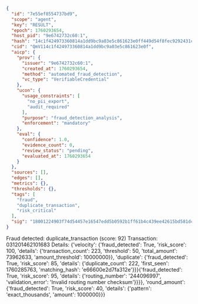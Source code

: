 ```json
{
  "id": "7e55ef8554737bd9",
  "scope": "agent",
  "key": "RESULT",
  "epoch": 1760293654,
  "host_pid": "9e6742732c60:1",
  "hash": "14c1f424973360814a1dd9bc9a03e5c861623e0ff449d54f8fec9292431c922a",
  "cid": "QmV114c1f424973360814a1dd9bc9a03e5c861623e0f",
  "aicp": {
    "prov": {
      "issuer": "9e6742732c60:1",
      "created_at": 1760293654,
      "method": "automated_fraud_detection",
      "vc_type": "VerifiableCredential"
    },
    "ucon": {
      "usage_constraints": [
        "no_pii_export",
        "audit_required"
      ],
      "purpose": "fraud_detection_analysis",
      "enforcement": "mandatory"
    },
    "eval": {
      "confidence": 1.0,
      "evidence_count": 0,
      "review_status": "pending",
      "evaluated_at": 1760293654
    }
  },
  "sources": [],
  "edges": [],
  "metrics": {},
  "thresholds": {},
  "tags": [
    "fraud",
    "duplicate_transaction",
    "risk_critical"
  ],
  "sig": "18001224903f74d54457e16547edd5b0592b1ff61b4c439ee42615bd581dc16c"
}
```

Fraud detected: duplicate_transaction (score: 92)
Transaction: 031201462101683
Details: {'velocity': {'fraud_detected': True, 'risk_score': 100, 'details': {'transaction_count': 223, 'threshold': 50, 'total_amount': 73962633, 'amount_threshold': 10000000}}, 'duplicate': {'fraud_detected': True, 'risk_score': 85, 'details': {'duplicate_count': 222, 'first_seen': 1760285763, 'matching_hash': 'e66600e2d7fa312e'}}}{'fraud_detected': True, 'risk_score': 95, 'details': {'routing_number': '244096997', 'validation_error': 'Invalid routing number checksum'}}}}, 'round_amount': {'fraud_detected': True, 'risk_score': 40, 'details': {'pattern': 'exact_thousands', 'amount': 1000000}}}